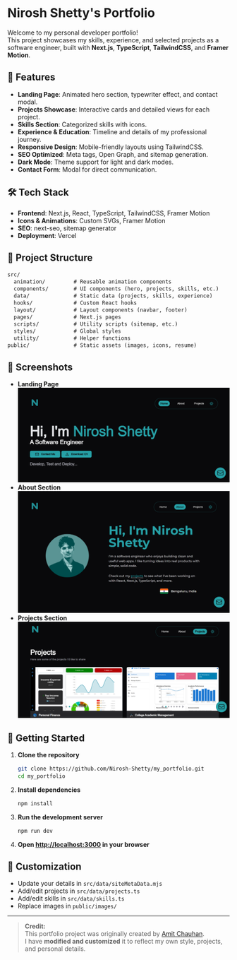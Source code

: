 # Nirosh Shetty's Portfolio

Welcome to my personal developer portfolio!  
This project showcases my skills, experience, and selected projects as a software engineer, built with **Next.js**, **TypeScript**, **TailwindCSS**, and **Framer Motion**.

## 🚀 Features

- **Landing Page**: Animated hero section, typewriter effect, and contact modal.
- **Projects Showcase**: Interactive cards and detailed views for each project.
- **Skills Section**: Categorized skills with icons.
- **Experience & Education**: Timeline and details of my professional journey.
- **Responsive Design**: Mobile-friendly layouts using TailwindCSS.
- **SEO Optimized**: Meta tags, Open Graph, and sitemap generation.
- **Dark Mode**: Theme support for light and dark modes.
- **Contact Form**: Modal for direct communication.

## 🛠️ Tech Stack

- **Frontend**: Next.js, React, TypeScript, TailwindCSS, Framer Motion
- **Icons & Animations**: Custom SVGs, Framer Motion
- **SEO**: next-seo, sitemap generator
- **Deployment**: Vercel

## 📂 Project Structure

```
src/
  animation/         # Reusable animation components
  components/        # UI components (hero, projects, skills, etc.)
  data/              # Static data (projects, skills, experience)
  hooks/             # Custom React hooks
  layout/            # Layout components (navbar, footer)
  pages/             # Next.js pages
  scripts/           # Utility scripts (sitemap, etc.)
  styles/            # Global styles
  utility/           # Helper functions
public/              # Static assets (images, icons, resume)
```

## 📸 Screenshots

- **Landing Page**  
   ![Projects](./public/static/landingPage.png)
- **About Section**  
  ![Landing Hero](./public/static/aboutPage.png)
- **Projects Section**  
  ![Projects](./public/static/projectPage.png)

## 📝 Getting Started

1. **Clone the repository**

   ```bash
   git clone https://github.com/Nirosh-Shetty/my_portfolio.git
   cd my_portfolio
   ```

2. **Install dependencies**

   ```bash
   npm install
   ```

3. **Run the development server**

   ```bash
   npm run dev
   ```

4. **Open [http://localhost:3000](http://localhost:3000) in your browser**

## 🧩 Customization

- Update your details in `src/data/siteMetaData.mjs`
- Add/edit projects in `src/data/projects.ts`
- Add/edit skills in `src/data/skills.ts`
- Replace images in `public/images/`

---

<!-- **Made with ❤️ by Nirosh Shetty** -->

> **Credit:**  
> This portfolio project was originally created by [Amit Chauhan](https://github.com/BUMBAIYA).    
> I have **modified and customized** it to reflect my own style, projects, and personal details.


